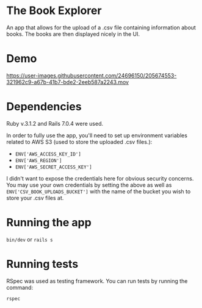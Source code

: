 # The Book Explorer
An app that allows for the upload of a .csv file containing information about books. The books are then displayed nicely in the UI.

# Demo
https://user-images.githubusercontent.com/24696150/205674553-321962c9-a67b-41b7-bde2-2eeb587a2243.mov


# Dependencies
Ruby v.3.1.2 and Rails 7.0.4 were used.

In order to fully use the app, you'll need to set up environment variables related to AWS S3 (used to store the uploaded .csv files.):
- ```ENV['AWS_ACCESS_KEY_ID']```
- ```ENV['AWS_REGION']```
- ```ENV['AWS_SECRET_ACCESS_KEY']```

I didn't want to expose the credentials here for obvious security concerns. You may use your own credentials by setting the above as well as ```ENV['CSV_BOOK_UPLOADS_BUCKET']``` with the name of the bucket you wish to store your .csv files at.

# Running the app
```bin/dev``` or ```rails s```

# Running tests
RSpec was used as testing framework. You can run tests by running the command:
```
rspec
```


